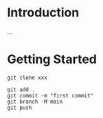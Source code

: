 # Introduction

...

# Getting Started

``` shell
git clone xxx

git add .
git commit -m "first commit"
git branch -M main
git push
```